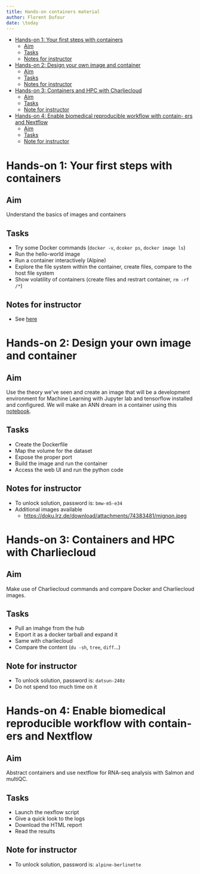 ```yaml
---
title: Hands-on containers material
author: Florent Dufour
date: \today
---
```


- [Hands-on 1: Your first steps with containers](#hands-on-1-your-first-steps-with-containers)
  - [Aim](#aim)
  - [Tasks](#tasks)
  - [Notes for instructor](#notes-for-instructor)
- [Hands-on 2: Design your own image and container](#hands-on-2-design-your-own-image-and-container)
  - [Aim](#aim-1)
  - [Tasks](#tasks-1)
  - [Notes for instructor](#notes-for-instructor-1)
- [Hands-on 3: Containers and HPC with Charliecloud](#hands-on-3-containers-and-hpc-with-charliecloud)
  - [Aim](#aim-2)
  - [Tasks](#tasks-2)
  - [Note for instructor](#note-for-instructor)
- [Hands-on 4: Enable biomedical reproducible workflow with contain- ers and Nextflow](#hands-on-4-enable-biomedical-reproducible-workflow-with-contain--ers-and-nextflow)
  - [Aim](#aim-3)
  - [Tasks](#tasks-3)
  - [Note for instructor](#note-for-instructor-1)

# Hands-on 1: Your first steps with containers

## Aim 

Understand the basics of images and containers

## Tasks

- Try some Docker commands (`docker -v`, `dcoker ps`, `docker image ls`)
- Run the hello-world image
- Run a container interactively (Alpine)
- Explore the file system within the container, create files, compare to the host file system
- Show volatility of containers (create files and restrart container, `rm -rf /*`)

## Notes for instructor

- See [here](./1-First-steps/README.md)

# Hands-on 2: Design your own image and container

## Aim

Use the theory we've seen and create an image that will be a development environment for Machine Learning with Jupyter lab and tensorflow installed and configured. We will make an ANN dream in a container using this [notebook](https://github.com/tensorflow/docs/blob/master/site/en/tutorials/generative/deepdream.ipynb/).

## Tasks

- Create the Dockerfile
- Map the volume for the dataset
- Expose the proper port
- Build the image and run the container
- Access the web UI and run the python code

## Notes for instructor

- To unlock solution, password is: `bmw-m5-e34`
- Additional images available
  - https://doku.lrz.de/download/attachments/74383481/mignon.jpeg

# Hands-on 3: Containers and HPC with Charliecloud

## Aim

Make use of Charliecloud commands and compare Docker and Charliecloud images.

## Tasks

- Pull an imahge from the hub
- Export it as a docker tarball and expand it
- Same with charliecloud
- Compare the content (`du -sh`, `tree`, `diff`...)

## Note for instructor

- To unlock solution, password is: `datsun-240z`
- Do not spend too much time on it

# Hands-on 4: Enable biomedical reproducible workflow with contain- ers and Nextflow

## Aim 

Abstract containers and use nextflow for RNA-seq analysis with Salmon and multiQC.

## Tasks

- Launch the nexflow script
- Give a quick look to the logs
- Download the HTML report
- Read the results

## Note for instructor

- To unlock solution, password is: `alpine-berlinette`